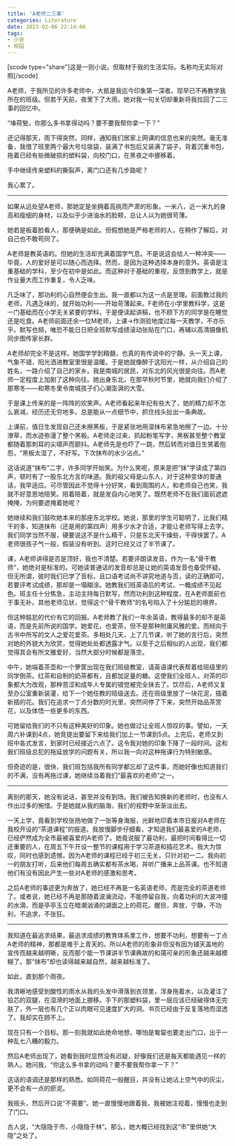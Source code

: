 ```yaml
---
title: 'A老师二三事'
categories: Literature
date: 2023-02-06 22:14:00
tags:
- 小说
- 校园
---
```

[scode type="share"]这是一则小说。但取材于我的生活实际。名称均无实际对照[/scode]

A老师，于我所见的许多老师中，大抵是我迄今印象第一深者。现早已不再教学我所在的班级。但若干天前，夜里下了大雨，她对我一句关切却重新将我拉回了二三事的回忆中。

“堾荷甃，你那么多书拿得动吗？要不要我帮你拿一下？”

还记得那天，雨下得突然，同样，通知我们居家上网课的信息也来的突然。毫无准备，我借了班里两个最大号垃圾袋，装满了书包后又装满了袋子，背着沉重书包，拖着已经有些微破损的塑料袋，向校门口，在黑夜之中挪移着。

手中继续传来塑料的撕裂声，离门口还有几步路呢？

<!--more-->

我心累了。

---

如果从远处望A老师，那她定是坐拥着高挑而严肃的形象。一米八，近一米九的身高和瘦细的身材，以及似乎少进油水的脸颊，总让人以为她很苛薄。

她若是板着脸看人，那便确是如此。但假想她是严格老师的人，在稍作了解后，对自己也不敢苟同了。

A老师是教英语的。但她的生活却充满着国学气息。不是说这会给人一种冲突——毕竟，人的爱好是可以随心而选择。然而，是因为这种选择本身的意外。英语是注重基础的学科，至少在初中是如此。而这种对于基础的重视，反馈到教学上，就是作业量大而工作重复，令人乏味。

凡乏味了，那功利的心自然便会生出。我一直都以为这一点是至理。前面教过我的老师，凡遇乏味的，就开始功利——开始苛薄起来。F老师在小学里教科学，这是一门基础而在小学无关紧要的学科，于是便读起讲稿，也不顾下方的同学是在睡觉还是吃食。A老师前面还余一位M老师，上课->作测验地度过每一天教学，不亦乐乎。默写也频，唯恐不能日日把全班默写成绩滚动张贴在门口，再辅以高清摄像机同步图传家长群。

A老师却完全不是这样。她国学学到精髓，也真的有传说中的宁静。头一天上课，气象不错，阳光洒进教室里很是温暖。于是她就像醉于这阳光一样，从介绍自己的姓名，一路介绍了自己的家乡。我是南城的居民，对东北的风光很是向往。而A老师一定程度上加剧了这种向往。她出身东北，在那早秋时节里，她就向我们介绍了那寒冬——和寒冬里令南城孩子们心潮澎湃的大雪。

于是课上传来的是一阵阵的欢笑声。A老师看起来年纪有些大了，她的精力却不怎么衰减，经历还无穷地多。总是能从一点细节中，抓住线头扯出一条典故。

上课前，值日生发现自己还未擦黑板，于是紧张地用湿抹布紧急地擦了一边。十分潦草，而水迹弥漫了整个黑板。A老师走过来，抓起粉笔写字，黑板甚至整个教室都随着那刺耳的尖啸声而颤抖。A老师先是也吓了一跳，然后转而对值日生笑着抱怨，“黑板太湿了，不好写。下次抹布的水少沾点。”

这话说道“抹布”二字，许多同学开始笑。为什么笑呢，原来是把“抹”字读成了第四声，顿时有了一股东北方言的味道。我的祖父母是山东人，对于这种变体的普通话，我早适应。可尽管因此不觉得十分好笑，看到周围的人，和老师自己也笑，我就不好意思地陪笑。陪着陪着，就是发自内心地笑了。既然老师不在我们面前遮遮掩掩，为何要遮掩着她呢？

她继续和我们鼓吹她本来的那座东北学校。她说，那里的学生可聪明了，比我们精干的多，知道抹布（还是用的第四声）用多少水才合适，才能让老师写得上去字。我们同学当然不服，硬要说这不是什么精干，只是东北天干燥些，干得快罢了。A老师很孩子气一般，假装没有听到。这时已经又过了半节课了。

课，A老师讲得是否是顶好，我也不清楚。若要评朗读发音，作为一名“骨干教师”，她绝对是标准的。可她读普通话的发音却总是让她的英语发音也备受怀疑。但无所谓，彼时我们已学了音标，且口语考试尚不讲究地道与否，读的正确即可。若要评考试成绩，那却是一塌糊涂。她教我们班英语后的考试，一概成绩不见起色。班主任十分焦急，主动主持每日默写，然而功利到这种程度，在A老师面前也于事无补。其他老师见状，觉得这个“骨干教师”的名号陷入了十分尴尬的境界。

但这种尴尬的代价有它的回报。A老师教了我们一年余英语，教得最多的却不是英语，而是先前所说的国学。她爱花，也爱茶，但不是那种附庸风雅的爱。而倾向于古书中所写的文人之爱花爱茶。多相处几天，上了几节课，听了她的言行后，突然对她的外貌大为欣赏，觉得她处处都透露才气。以至于之后相似的人出现，我们都觉得其会有所文雅爱好，当然大部分时候都是落空。

中午，她端着茶壶和一个箩筐出现在我们班级教室，请英语课代表帮着给班级里的同学倒茶。红茶和自制的奶茶都有，且都加足量的糖。这使我们全班人，对茶的印象都大为改观，那种苦涩和成年人专属的错觉被完全抹去了。饮尽后，A老师又复至办公室重新装灌，给下一个她任教的班级送去。还在班级里放了一块花泥，插着新插的花。我们在追求一丁点分数的时光里，突然间停了下来，突然开始品茶赏花，以及体悟一些更多的东西。

可她留给我们的不只有这种美好的印象。她也做过让全班人惊叹的事。譬如，一天周六补课到4点，她竞提出要留下来给我们加上一节课到5点。上完后，老师又到班中各式发言，到家时已经接近六点了。这令我对她的印象下降了一段时间。这和我们班级总犯的拖延放学的问题有关，所以我一向对这种拖课行为特别敏感。

但奇迹的是，很快，我们班包括我所有同学都忘却了这件事，而她好像也知道我们的不满，没有再拖过课，她继续当着我们“最喜欢的老师”之一。

---

离别的那天，她没有说话，甚至并没有到场。我们被告知换新的老师时，也没有人作出过多的惋惜。于是她就从我的脑海，我们的视野中渐渐淡出去。

一天上学，竟看到学校张扬地做了一张等身海报，光鲜地印着本市日报对A老师在我校开设的“茶道课程”的报道。我放慢脚步仔细看，才知道我们最喜爱的A老师，已经俨然成为全市最被喜爱的A老师了。她竟说服了最功利，最把时间看得比一切还重要的人，在周五下午开设一整节的课程用于学习茶道和插花艺术。我大为惊叹，同时也感到遗憾，因为A老师的课程已经于初三无关，只针对初一二。我向初一的朋友打听，后来他们每周五确实都有茶水喝，并听广播来上品茶课。也不知道他们有没有因此产生一些对A老师的感激和思考。

之后A老师的事迹更为奔放了，她已经不再是一名英语老师，而是完全的茶道老师了。或者说，她已经不再是那随着波澜流动，不能停留自我，向着功利的大波冲撞的水滴，而是亭亭玉立在暗潮汹涌的湖面之上的荷花。醒目，奔放，宁静，不功利，不追求，不张狂。

---

我知道在最追求结果，最追求成绩的教育体系里工作，想要不功利，想要有一丁点A老师的精神，那都是难于上青天的。所以A老师的形象非但没有因为铺天盖地的宣传而越来越明晰，反而那个能一节课讲半节课典故的和蔼可亲的形象还越来越模糊了。那“抹布”却也读得越来越自然，越来越标准了。

如此，直到那个雨夜。

我清晰地感受到酸性的雨水从我的头发中滑落到衣领里，浑身拖着水，以及灌注了铅芯的双腿，在湿滑的地面上挪移。手下的那塑料袋，里一层应该已经破得体无完肤了，外一层也有几个正以肉眼可见速度扩大的洞。书页已经由于反复落地而湿透了。我却实在顾不上。

现在只有一个目标。那一刻我就如此绝命地想，哪怕是匍匐也要走出门口，出于一种乱七八糟的毅力。

然后A老师出现了，她看到我时显然没有迟疑，好像我们还是每天都能遇见一样的熟人。她问我，“你这么多书拿的动吗？要不要我帮你拿一下？”

这话的语调还是那样的熟悉。如同荷花一般醒目，并没有让她沾上空气中的灰尘，更不会有一点的瘀泥。

我摇头，然后开口说“不需要”。她一直慢慢地跟着我，我被她注视着，慢慢也走到了门口。

古人说，“大隐隐于市，小隐隐于林”。那么，她大概已经找到这“市”里供她“大隐”之处了。
